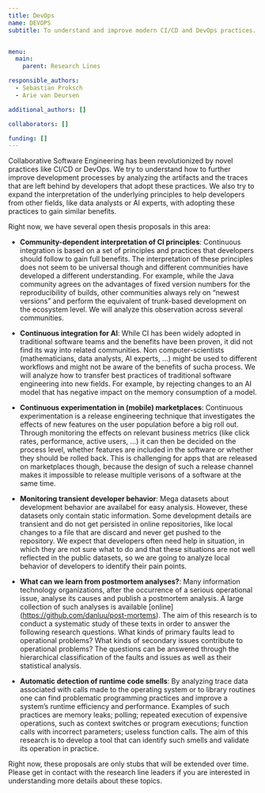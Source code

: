 ```yaml
---
title: DevOps
name: DEVOPS
subtitle: To understand and improve modern CI/CD and DevOps practices.


menu:
  main:
    parent: Research Lines

responsible_authors:
  - Sebastian Proksch
  - Arie van Deursen

additional_authors: []

collaborators: []

funding: []
---
```


Collaborative Software Engineering has been revolutionized by novel practices like CI/CD or DevOps. We try to understand how to further improve development processes by analyzing the artifacts and the traces that are left behind by developers that adopt these practices. We also try to expand the interpretation of the underlying principles to help developers from other fields, like data analysts or AI experts, with adopting these practices to gain similar benefits.

Right now, we have several open thesis proposals in this area:

* **Community-dependent interpretation of CI principles**: Continuous integration is based on a set of principles and practices that developers should follow to gain full benefits. The interpretation of these principles does not seem to be universal though and different communities have developed a different understanding. For example, while the Java community agrees on the advantages of fixed version numbers for the reproducibility of builds, other communities always rely on “newest versions” and perform the equivalent of trunk-based development on the ecosystem level. We will analyze this observation across several communities.
    
* **Continuous integration for AI**: While CI has been widely adopted in traditional software teams and the benefits have been proven, it did not find its way into related communities. Non computer-scientists (mathematicians, data analysts, AI experts, …) might be used to different workflows and might not be aware of the benefits of sucha process. We will analyze how to transfer best practices of traditional software engineering into new fields. For example, by rejecting changes to an AI model that has negative impact on the memory consumption of a model.
    
* **Continuous experimentation in (mobile) marketplaces**: Continuous experimentation is a release engineering technique that investigates the effects of new features on the user population before a big roll out. Through monitoring the effects on relevant business metrics (like click rates, performance, active users, …) it can then be decided on the process level, whether features are included in the software or whether they should be rolled back. This is challenging for apps that are released on marketplaces though, because the design of such a release channel makes it impossible to release multiple verisons of a software at the same time.
    
* **Monitoring transient developer behavior**: Mega datasets about development behavior are availabel for easy analysis. However, these datasets only contain static information. Some development details are transient and do not get persisted in online repositories, like local changes to a file that are discard and never get pushed to the repository. We expect that developers often need help in situation, in which they are not sure what to do and that these situations are not well reflected in the public datasets, so we are going to analyze local behavior of developers to identify their pain points.
    
* **What can we learn from postmortem analyses?**: Many information technology organizations, after the occurrence of a serious operational issue, analyse its causes and publish a postmortem analysis. A large collection of such analyses is available \[online\] (https://github.com/danluu/post-mortems). The aim of this research is to conduct a systematic study of these texts in order to answer the following research questions. What kinds of primary faults lead to operational problems? What kinds of secondary issues contribute to operational problems? The questions can be answered through the hierarchical classification of the faults and issues as well as their statistical analysis.
    
* **Automatic detection of runtime code smells**: By analyzing trace data associated with calls made to the operating system or to library routines one can find problematic programming practices and improve a system’s runtime efficiency and performance. Examples of such practices are memory leaks; polling; repeated execution of expensive operations, such as context switches or program executions; function calls with incorrect parameters; useless function calls. The aim of this research is to develop a tool that can identify such smells and validate its operation in practice.
    

Right now, these proposals are only stubs that will be extended over time. Please get in contact with the research line leaders if you are interested in understanding more details about these topics.
